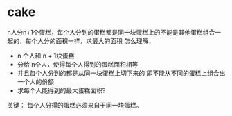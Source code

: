 # cake
n人分n+1个蛋糕，每个人分到的蛋糕都是同一块蛋糕上的不能是其他蛋糕组合一起的，每个人分的面积一样，求最大的面积 怎么理解，

- n 个人和 n + 1块蛋糕
- 分给 n个人，使得每个人得到的蛋糕面积相等
- 并且每个人分到的都是从同一块蛋糕上切下来的
    即不能从不同的蛋糕上组合出一个人的份额
- 求每个人能得到的最大蛋糕面积?


关键： 每个人分得的蛋糕必须来自于同一块蛋糕。